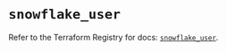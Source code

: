 # `snowflake_user`

Refer to the Terraform Registry for docs: [`snowflake_user`](https://registry.terraform.io/providers/snowflake-labs/snowflake/1.0.1/docs/resources/user).
